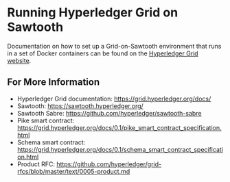 # Running Hyperledger Grid on Sawtooth

Documentation on how to set up a Grid-on-Sawtooth environment that runs in a
set of Docker containers can be found on the [Hyperledger Grid website](https://grid.hyperledger.org/docs/0.1/grid_on_sawtooth.html).

## For More Information
- Hyperledger Grid documentation: https://grid.hyperledger.org/docs/
- Sawtooth: https://sawtooth.hyperledger.org/
- Sawtooth Sabre: https://github.com/hyperledger/sawtooth-sabre
- Pike smart contract: https://grid.hyperledger.org/docs/0.1/pike_smart_contract_specification.html
- Schema smart contract: https://grid.hyperledger.org/docs/0.1/schema_smart_contract_specification.html
- Product RFC: https://github.com/hyperledger/grid-rfcs/blob/master/text/0005-product.md
